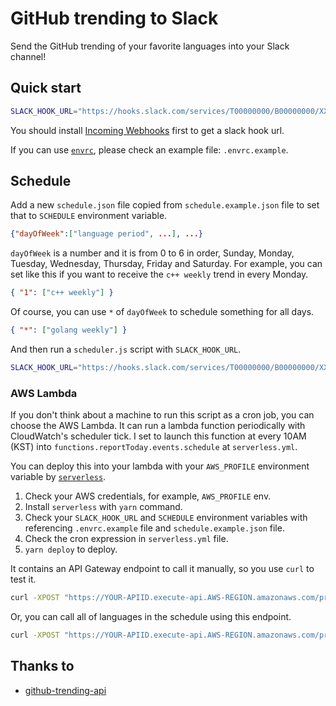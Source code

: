 # GitHub trending to Slack

Send the GitHub trending of your favorite languages into your Slack channel!

## Quick start

```bash
SLACK_HOOK_URL="https://hooks.slack.com/services/T00000000/B00000000/XXXXXXXXXXXXXXXXXXXXXXXX" node report.js javascript today
```

You should install [Incoming Webhooks](https://api.slack.com/incoming-webhooks) first to get a slack hook url.

If you can use [`envrc`](https://direnv.net/), please check an example file: `.envrc.example`.

## Schedule

Add a new `schedule.json` file copied from `schedule.example.json` file to set that to `SCHEDULE` environment variable.

```json
{"dayOfWeek":["language period", ...], ...}
```

`dayOfWeek` is a number and it is from 0 to 6 in order, Sunday, Monday, Tuesday, Wednesday, Thursday, Friday and Saturday. For example, you can set like this if you want to receive the `c++ weekly` trend in every Monday.

```json
{ "1": ["c++ weekly"] }
```

Of course, you can use `*` of `dayOfWeek` to schedule something for all days.

```json
{ "*": ["golang weekly"] }
```

And then run a `scheduler.js` script with `SLACK_HOOK_URL`.

```bash
SLACK_HOOK_URL="https://hooks.slack.com/services/T00000000/B00000000/XXXXXXXXXXXXXXXXXXXXXXXX" node scheduler.js
```

### AWS Lambda

If you don't think about a machine to run this script as a cron job, you can choose the AWS Lambda. It can run a lambda function periodically with CloudWatch's scheduler tick. I set to launch this function at every 10AM (KST) into `functions.reportToday.events.schedule` at `serverless.yml`.

You can deploy this into your lambda with your `AWS_PROFILE` environment variable by [`serverless`](https://serverless.com/).

1. Check your AWS credentials, for example, `AWS_PROFILE` env.
2. Install `serverless` with `yarn` command.
3. Check your `SLACK_HOOK_URL` and `SCHEDULE` environment variables with referencing `.envrc.example` file and `schedule.example.json` file.
4. Check the cron expression in `serverless.yml` file.
5. `yarn deploy` to deploy.

It contains an API Gateway endpoint to call it manually, so you use `curl` to test it.

```bash
curl -XPOST "https://YOUR-APIID.execute-api.AWS-REGION.amazonaws.com/production/LANGUAGE/PERIOD"
```

Or, you can call all of languages in the schedule using this endpoint.

```bash
curl -XPOST "https://YOUR-APIID.execute-api.AWS-REGION.amazonaws.com/production/"
```

## Thanks to

- [github-trending-api](https://github.com/huchenme/github-trending-api)
